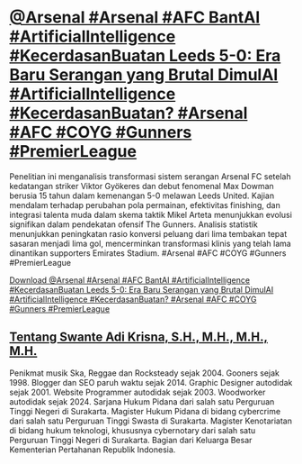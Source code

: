# [@Arsenal #Arsenal #AFC BantAI #ArtificialIntelligence #KecerdasanBuatan Leeds 5-0: Era Baru Serangan yang Brutal DimulAI #ArtificialIntelligence #KecerdasanBuatan? #Arsenal #AFC #COYG #Gunners #PremierLeague](https://swanteadikrisna.com/arsenal/website/44/arsenal-bantai-leeds-5-0-era-baru-serangan-yang-brutal-dimulai/)

Penelitian ini menganalisis transformasi sistem serangan Arsenal FC setelah kedatangan striker Viktor Gyökeres dan debut fenomenal Max Dowman berusia 15 tahun dalam kemenangan 5-0 melawan Leeds United. Kajian mendalam terhadap perubahan pola permainan, efektivitas finishing, dan integrasi talenta muda dalam skema taktik Mikel Arteta menunjukkan evolusi signifikan dalam pendekatan ofensif The Gunners. Analisis statistik menunjukkan peningkatan rasio konversi peluang dari lima tembakan tepat sasaran menjadi lima gol, mencerminkan transformasi klinis yang telah lama dinantikan supporters Emirates Stadium. #Arsenal #AFC #COYG #Gunners #PremierLeague 

[Download @Arsenal #Arsenal #AFC BantAI #ArtificialIntelligence #KecerdasanBuatan Leeds 5-0: Era Baru Serangan yang Brutal DimulAI #ArtificialIntelligence #KecerdasanBuatan? #Arsenal #AFC #COYG #Gunners #PremierLeague](https://swanteadikrisna.com/arsenal/website/44/arsenal-bantai-leeds-5-0-era-baru-serangan-yang-brutal-dimulai/)


## [Tentang Swante Adi Krisna, S.H., M.H., M.H., M.H.](https://swanteadikrisna.com/)

Penikmat musik Ska, Reggae dan Rocksteady sejak 2004. Gooners sejak 1998. Blogger dan SEO paruh waktu sejak 2014. Graphic Designer autodidak sejak 2001. Website Programmer autodidak sejak 2003. Woodworker autodidak sejak 2024. Sarjana Hukum Pidana dari salah satu Perguruan Tinggi Negeri di Surakarta. Magister Hukum Pidana di bidang cybercrime dari salah satu Perguruan Tinggi Swasta di Surakarta. Magister Kenotariatan di bidang hukum teknologi, khususnya cybernotary dari salah satu Perguruan Tinggi Negeri di Surakarta. Bagian dari Keluarga Besar Kementerian Pertahanan Republik Indonesia.